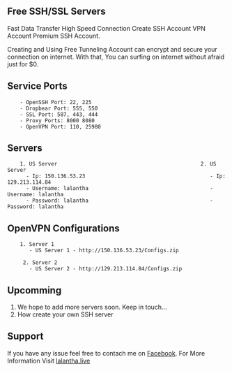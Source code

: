 ## Free SSH/SSL Servers

Fast Data Transfer High Speed Connection Create SSH Account VPN Account Premium SSH Account.

Creating and Using Free Tunneling Account can encrypt and secure your connection on internet. With that, You can surfing on internet without afraid just for $0.

## Service Ports

        - OpenSSH Port: 22, 225
        - Dropbear Port: 555, 550
        - SSL Port: 587, 443, 444
        - Proxy Ports: 8000 8080
        - OpenVPN Port: 110, 25980

## Servers

        1. US Server                                              2. US Server
          - Ip: 150.136.53.23                                        - Ip: 129.213.114.84
          - Username: lalantha                                       - Username: lalantha
          - Password: lalantha                                       - Password: lalantha

## OpenVPN Configurations
        1. Server 1
           - US Server 1 - http://150.136.53.23/Configs.zip
           
         2. Server 2
           - US Server 2 - http://129.213.114.84/Configs.zip

## Upcomming

1. We hope to add more servers soon. Keep in touch...
2. How create your own SSH server

## Support 

If you have any issue feel free to contach me on [Facebook](https://www.facebook.com/lalanthamadushan82). For More Information Visit [lalantha.live](http://lalantha.live/)

